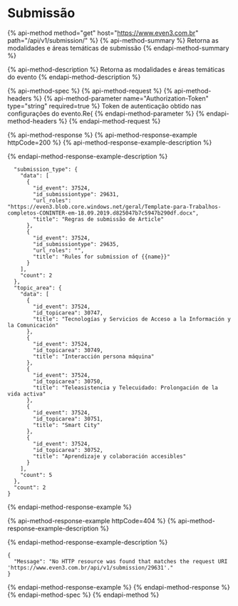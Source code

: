 # Submissão

{% api-method method="get" host="https://www.even3.com.br" path="/api/v1/submission/" %}
{% api-method-summary %}
Retorna as modalidades e áreas temáticas de submissão
{% endapi-method-summary %}

{% api-method-description %}
Retorna as modalidades e áreas temáticas do evento
{% endapi-method-description %}

{% api-method-spec %}
{% api-method-request %}
{% api-method-headers %}
{% api-method-parameter name="Authorization-Token" type="string" required=true %}
Token de autenticação obtido nas configurações do evento.Re{
{% endapi-method-parameter %}
{% endapi-method-headers %}
{% endapi-method-request %}

{% api-method-response %}
{% api-method-response-example httpCode=200 %}
{% api-method-response-example-description %}

{% endapi-method-response-example-description %}

```
  "submission_type": {
    "data": [
      {
        "id_event": 37524,
        "id_submissiontype": 29631,
        "url_roles": "https://even3.blob.core.windows.net/geral/Template-para-Trabalhos-completos-CONINTER-em-18.09.2019.d825047b7c5947b290df.docx",
        "title": "Regras de submissão de Article"
      },
      {
        "id_event": 37524,
        "id_submissiontype": 29635,
        "url_roles": "",
        "title": "Rules for submission of {{name}}"
      }
    ],
    "count": 2
  },
  "topic_area": {
    "data": [
      {
        "id_event": 37524,
        "id_topicarea": 30747,
        "title": "Tecnologías y Servicios de Acceso a la Información y la Comunicación"
      },
      {
        "id_event": 37524,
        "id_topicarea": 30749,
        "title": "Interacción persona máquina"
      },
      {
        "id_event": 37524,
        "id_topicarea": 30750,
        "title": "Teleasistencia y Telecuidado: Prolongación de la vida activa"
      },
      {
        "id_event": 37524,
        "id_topicarea": 30751,
        "title": "Smart City"
      },
      {
        "id_event": 37524,
        "id_topicarea": 30752,
        "title": "Aprendizaje y colaboración accesibles"
      }
    ],
    "count": 5
  },
  "count": 2
}
```
{% endapi-method-response-example %}

{% api-method-response-example httpCode=404 %}
{% api-method-response-example-description %}

{% endapi-method-response-example-description %}

```
{
  "Message": "No HTTP resource was found that matches the request URI 'https://www.even3.com.br/api/v1/submission/29631'."
}
```
{% endapi-method-response-example %}
{% endapi-method-response %}
{% endapi-method-spec %}
{% endapi-method %}



